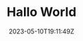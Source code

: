 ---
title: "Hallo World"
description: 
date: 2023-05-10T19:11:49Z
image: resources/_gen/images/post/_2260492.JPG 
math: 
license: 
hidden: false
comments: true
draft: true
---